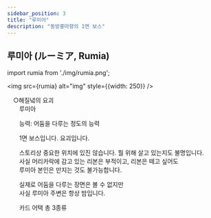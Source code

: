 ```yaml
---
sidebar_position: 3
title: "루미아"
description: "동방홍마향의 1면 보스"
---
```


## 루미아 (ルーミア, Rumia)

import rumia from './img/rumia.png';

<img src={rumia} alt="img" style={{width: 250}} />

　○해질녘의 요괴  
　　루미아  
  
　　능력: 어둠을 다루는 정도의 능력  
  
　　1면 보스입니다. 요괴입니다.  
  
　　스토리상 중요한 위치에 있진 않습니다. 뭘 위해 살고 있는지도 불명입니다.  
　　사실 머리카락에 감고 있는 리본은 부적이고, 리본은 떼고 싶어도  
　　루미아 본인은 만지는 것도 불가능합니다.  
  
　　실제로 어둠을 다루는 장면은 볼 수 없지만  
　　사실 루미아 주변은 항상 밤입니다.  
  
　　카드 어택 총 3종류  
  